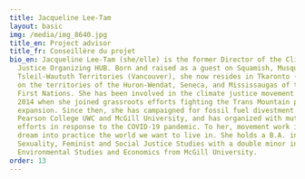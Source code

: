 ```yaml
---
title: Jacqueline Lee-Tam
layout: basic
img: /media/img_8640.jpg
title_en: Project advisor
title_fr: Conseillère du projet
bio_en: Jacqueline Lee-Tam (she/elle) is the former Director of the Climate
  Justice Organizing HUB. Born and raised as a guest on Squamish, Musqueam and
  Tsleil-Waututh Territories (Vancouver), she now resides in Tkaronto (Toronto)
  on the territories of the Huron-Wendat, Seneca, and Mississaugas of the Credit
  First Nations. She has been involved in the climate justice movement since
  2014 when she joined grassroots efforts fighting the Trans Mountain pipeline
  expansion. Since then, she has campaigned for fossil fuel divestment at
  Pearson College UWC and McGill University, and has organized with mutual aid
  efforts in response to the COVID-19 pandemic. To her, movement work is how we
  dream into practice the world we want to live in. She holds a B.A. in Gender,
  Sexuality, Feminist and Social Justice Studies with a double minor in
  Environmental Studies and Economics from McGill University.
order: 13
---
```

